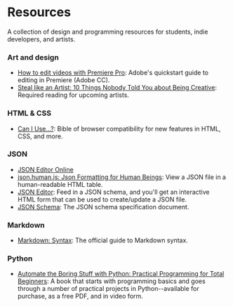 # Resources
A collection of design and programming resources for students, indie developers, and artists.

### Art and design
- [How to edit videos with Premiere Pro](https://helpx.adobe.com/premiere-pro/how-to/edit-videos.html?set=premiere-pro--get-started): Adobe's quickstart guide to editing in Premiere (Adobe CC).
- [Steal like an Artist: 10 Things Nobody Told You about Being Creative](http://austinkleon.com/2011/03/30/how-to-steal-like-an-artist-and-9-other-things-nobody-told-me/): Required reading for upcoming artists.

### HTML & CSS
- [Can I Use...?](http://caniuse.com/): Bible of browser compatibility for new features in HTML, CSS, and more.

### JSON
- [JSON Editor Online](http://jsoneditoronline.org/)
- [json.human.js: Json Formatting for Human Beings](http://marianoguerra.github.io/json.human.js/): View a JSON file in a human-readable HTML table.
- [JSON Editor](https://github.com/jdorn/json-editor): Feed in a JSON schema, and you'll get an interactive HTML form that can be used to create/update a JSON file.
- [JSON Schema](http://json-schema.org/latest/json-schema-validation.html): The JSON schema specification document.

### Markdown
- [Markdown: Syntax](http://daringfireball.net/projects/markdown/syntax): The official guide to Markdown syntax.

### Python
- [Automate the Boring Stuff with Python: Practical Programming for Total Beginners](https://automatetheboringstuff.com/): A book that starts with programming basics and goes through a number of practical projects in Python--available for purchase, as a free PDF, and in video form.
